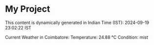 # My Project

This content is dynamically generated in Indian Time (IST): 2024-09-19 23:02:22 IST


Current Weather in Coimbatore:
Temperature: 24.88 °C
Condition: mist
